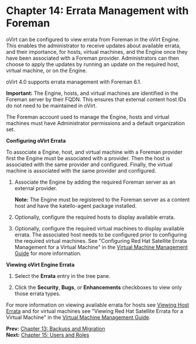 # Chapter 14: Errata Management with Foreman

oVirt can be configured to view errata from Foreman in the oVirt Engine. This enables the administrator to receive updates about available errata, and their importance, for hosts, virtual machines, and the Engine once they have been associated with a Foreman provider. Administrators can then choose to apply the updates by running an update on the required host, virtual machine, or on the Engine.

oVirt 4.0 supports errata management with Foreman 6.1.

**Important:** The Engine, hosts, and virtual machines are identified in the Foreman server by their FQDN. This ensures that external content host IDs do not need to be maintained in oVirt.

The Foreman account used to manage the Engine, hosts and virtual machines must have Administrator permissions and a default organization set.

**Configuring oVirt Errata**

To associate a Engine, host, and virtual machine with a Foreman provider first the Engine must be associated with a provider. Then the host is associated with the same provider and configured. Finally, the virtual machine is associated with the same provider and configured.

1. Associate the Engine by adding the required Foreman server as an external provider.

    **Note:** The Engine must be registered to the Foreman server as a content host and have the katello-agent package installed.

2. Optionally, configure the required hosts to display available errata.

3. Optionally, configure the required virtual machines to display available errata. The associated host needs to be configured prior to configuring the required virtual machines. See "Configuring Red Hat Satellite Errata Management for a Virtual Machine" in the [Virtual Machine Management Guide](/documentation/vmm-guide/Virtual_Machine_Management_Guide/) for more information.

**Viewing oVirt Engine Errata**

1. Select the **Errata** entry in the tree pane.

2. Click the **Security**, **Bugs**, or **Enhancements** checkboxes to view only those errata types.

For more information on viewing available errata for hosts see [Viewing Host Errata](Viewing_Host_Errata) and for virtual machines see "Viewing Red Hat Satellite Errata for a Virtual Machine" in the [Virtual Machine Management Guide](/documentation/vmm-guide/Virtual_Machine_Management_Guide/).

**Prev:** [Chapter 13: Backups and Migration](../chap-Backups_and_Migration)<br>
**Next:** [Chapter 15: Users and Roles](../chap-Users_and_Roles)
